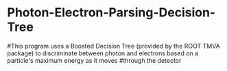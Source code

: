 # Photon-Electron-Parsing-Decision-Tree

#This program uses a Boosted Decision Tree (provided by the ROOT TMVA package) to discriminate between photon and electrons based on a particle's maximum energy as it moves
#through the detector
